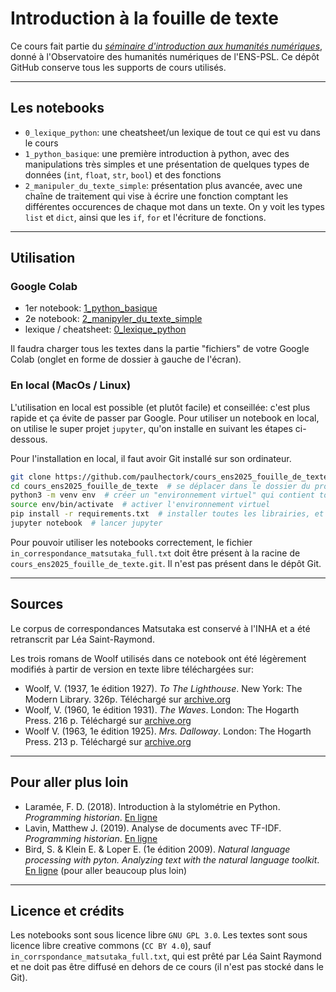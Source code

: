 # Introduction à la fouille de texte

Ce cours fait partie du [*séminaire d'introduction aux humanités numériques*](https://odhn.ens.psl.eu/evenements/manipulation-de-textes-avec-python), donné à l'Observatoire des humanités numériques de l'ENS-PSL. Ce dépôt GitHub conserve tous les supports de cours utilisés.

---

## Les notebooks

- `0_lexique_python`: une cheatsheet/un lexique de tout ce qui est vu dans le cours
- `1_python_basique`: une première introduction à python, avec des manipulations très simples et une présentation de quelques types de données (`int`, `float`, `str`, `bool`) et des fonctions
- `2_manipuler_du_texte_simple`: présentation plus avancée, avec une chaîne de traitement qui vise à écrire une fonction comptant les différentes occurences de chaque mot dans un texte. On y voit les types `list` et `dict`, ainsi que les `if`, `for` et l'écriture de fonctions.

---

## Utilisation

### Google Colab

- 1er notebook: [1_python_basique](https://colab.research.google.com/drive/1v5KxcpGpO9SIPQZ3UmVSwozzPzr5YYAm?usp=sharing)
- 2e notebook: [2_manipyler_du_texte_simple](https://colab.research.google.com/drive/1muK2q0T_X0AKXwsZe9TlH0CIopI501_E?usp=sharing)
- lexique / cheatsheet: [0_lexique_python](https://colab.research.google.com/drive/1pjREvSv9wG2aEpAdyy6zmryfhYi4WB5m?usp=sharing)

Il faudra charger tous les textes dans la partie "fichiers" de votre Google Colab (onglet en forme de dossier à gauche de l'écran).

### En local (MacOs / Linux)

L'utilisation en local est possible (et plutôt facile) et conseillée: c'est plus rapide et ça évite de passer par Google. Pour utiliser un notebook en local, on utilise le super projet `jupyter`, qu'on installe en suivant les étapes ci-dessous.

Pour l'installation en local, il faut avoir Git installé sur son ordinateur.

```bash
git clone https://github.com/paulhectork/cours_ens2025_fouille_de_texte.git  # on télécharge le projet
cd cours_ens2025_fouille_de_texte  # se déplacer dans le dossier du projet
python3 -m venv env  # créer un "environnement virtuel" qui contient toutes les librairie python propre au projet
source env/bin/activate  # activer l'environnement virtuel
pip install -r requirements.txt  # installer toutes les librairies, et surtout jupyter notebook
jupyter notebook  # lancer jupyter
```

Pour pouvoir utiliser les notebooks correctement, le fichier `in_correspondance_matsutaka_full.txt` doit être présent à la racine de `cours_ens2025_fouille_de_texte.git`. Il n'est pas présent dans le dépôt Git.

---

## Sources

Le corpus de correspondances Matsutaka est conservé à l'INHA et a été retranscrit par Léa Saint-Raymond.

Les trois romans de Woolf utilisés dans ce notebook ont été légèrement modifiés à partir de version en texte libre téléchargées sur:
- Woolf, V. (1937, 1e édition 1927). *To The Lighthouse*. New York: The Modern Library. 326p. Téléchargé sur [archive.org](https://archive.org/details/in.ernet.dli.2015.376)
- Woolf, V. (1960, 1e édition 1931). *The Waves*. London: The Hogarth Press. 216 p. Téléchargé sur [archive.org](https://archive.org/details/in.ernet.dli.2015.2478/)
- Woolf V. (1963, 1e édition 1925). *Mrs. Dalloway*. London: The Hogarth Press. 213 p. Téléchargé sur [archive.org](https://archive.org/details/dli.ernet.16394/)

---

## Pour aller plus loin

- Laramée, F. D. (2018). Introduction à la stylométrie en Python. *Programming historian*. [En ligne](https://programminghistorian.org/fr/lecons/introduction-a-la-stylometrie-avec-python)
- Lavin, Matthew J. (2019). Analyse de documents avec TF-IDF. *Programming historian*. [En ligne](https://programminghistorian.org/fr/lecons/analyse-de-documents-avec-tfidf)
- Bird, S. & Klein E. & Loper E. (1e édition 2009). *Natural language processing with pyton. Analyzing text with the natural language toolkit*. [En ligne](https://www.nltk.org/book/) (pour aller beaucoup plus loin) 

---

## Licence et crédits

Les notebooks sont sous licence libre `GNU GPL 3.0`. Les textes sont sous licence libre creative commons (`CC BY 4.0`), sauf `in_corrspondance_matsutaka_full.txt`, qui est prêté par Léa Saint Raymond et ne doit pas être diffusé en dehors de ce cours (il n'est pas stocké dans le Git).

